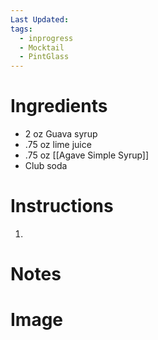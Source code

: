 ```yaml
---
Last Updated: 
tags:
  - inprogress
  - Mocktail
  - PintGlass
---
```


# Ingredients
- 2 oz Guava syrup
- .75 oz lime juice
- .75 oz [[Agave Simple Syrup]]
- Club soda



# Instructions
1. 


# Notes


# Image
